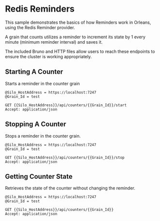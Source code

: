 # Redis Reminders

This sample demonstrates the basics of how Reminders work in Orleans, using the Redis Reminder provider.

A grain that counts utilizes a reminder to increment its state by 1 every minute (minimum reminder interval) and saves it.

The included Bruno and HTTP files allow users to reach these endpoints to ensure the cluster is working appropriately.

## Starting A Counter

Starts a reminder in the counter grain

```
@Silo_HostAddress = https://localhost:7247
@Grain_Id = test

GET {{Silo_HostAddress}}/api/counters/{{Grain_Id}}/start
Accept: application/json
```

## Stopping A Counter

Stops a reminder in the counter grain.

```
@Silo_HostAddress = https://localhost:7247
@Grain_Id = test

GET {{Silo_HostAddress}}/api/counters/{{Grain_Id}}/stop
Accept: application/json
```

## Getting Counter State

Retrieves the state of the counter without changing the reminder.

```
@Silo_HostAddress = https://localhost:7247
@Grain_Id = test

GET {{Silo_HostAddress}}/api/counters/{{Grain_Id}}
Accept: application/json
```
